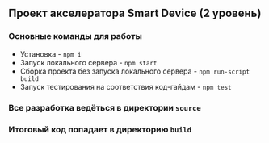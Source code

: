 ## Проект акселератора Smart Device (2 уровень)

### Основные команды для работы
* Установка - `npm i`
* Запуск локального сервера - `npm start`
* Сборка проекта без запуска локального сервера - `npm run-script build`
* Запуск тестирования на соответствия код-гайдам - `npm test`

### Все разработка ведёться в директории `source`
### Итоговый код попадает в директорию `build`

